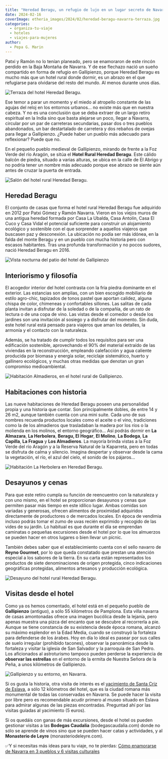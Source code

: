 ```yaml
---
title: "Heredad Beragu, un refugio de lujo en un lugar secreto de Navarra"
date: 2024-02-16
coverImage: etheria_images/2024/02/heredad-beragu-navarra-terraza.jpg
categories: 
  - organiza-tu-viaje
  - hoteles
  - viajes-para-mujeres
author: 
  - Pepa G. Marin
---
```


Patxi y Ramón no lo tenían planeado, pero se enamoraron de este rincón perdido en la 
Baja Montaña de Navarra. Y de ese flechazo nació un sueño compartido en forma de refugio 
en Gallipienzo, porque Heredad Beragu es mucho más que un hotel rural donde dormir, es 
un abrazo en el que refugiarse para olvidarse del resto del mundo. Al menos durante unos 
días. 

![Terraza del hotel Heredad Beragu.](etheria_images/2024/02/heredad-beragu-navarra-terraza.jpg "Terraza del hotel © Heredad Beragu.")

Ese temor a parar un momento y el miedo al atropello constante de las agujas del reloj 
en los entornos urbanos... no existe más que en nuestra cabeza. Y no es una conclusión 
que se deba extraer de un largo retiro espiritual en la India sino que basta alejarse un 
poco, llegar a Navarra, circular por un par de carreteras secundarias, pasar dos o tres 
pueblos abandonados, un bar destartalado de carretera y dos rebaños de ovejas para 
llegar a Gallipienzo. ¿Puede haber un pueblo más adecuado para reflexionar? Puede que 
no. 

En el pequeño pueblo medieval de Gallipienzo, mirando de frente a la Foz Verde del río 
Aragón, se sitúa el **Hotel Rural Heredad Beragu**. Este cálido balcón de piedra, 
situado a varias alturas, se ubica en la calle de El Abrigo y no podría tener un nombre 
más adecuado porque ese abrazo se siente aún antes de cruzar la puerta de entrada. 

![Salón del hotel rural Heredad Beragu.](etheria_images/2024/02/heredad-beragu-navarra-salon.jpg "Salón del hotel rural © Heredad Beragu.")

## Heredad Beragu

El conjunto de casas que forma el hotel rural Heredad Beragu fue adquirido en 2012 por 
Patxi Gómez y Ramón Navarra. Vieron en los viejos muros de una antigua heredad formada 
por Casa La Ubalda, Casa Antolín, Casa El Cuco y Casa Vidal el potencial suficiente para 
construir un alojamiento ecológico y sostenible con el que sorprender a aquellos 
viajeros que buscasen paz y desconexión. La ubicación no podía ser más idónea, en la 
falda del monte Beragu y en un pueblo con mucha historia pero con escasos habitantes. 
Tras una profunda transformación y no pocos sudores, nació Heredad Beragu en 2016. 

![Vista nocturna del patio del hotel de Gallipienzo](etheria_images/2024/02/heredad-beragu-navarra-patio.jpg "Vista nocturna del patio de este hotel de Gallipienzo. © Heredad Beragu")

## Interiorismo y filosofía

El acogedor interior del hotel contrasta con la fría piedra dominante en el exterior. 
Las estancias son amplias, con un bien escogido mobiliario de estilo agro-chic, 
tapizados de tonos pastel que aportan calidez, alguna chispa de color, chimeneas y 
confortables sillones. Las salitas de cada planta invitan a disfrutar de la soledad o de 
la compañía, de un rato de lectura o de una copa de vino. Las vistas desde el comedor o 
desde los jardines son una invitación al sosiego y a disfrutar del momento. Sin duda, 
este hotel rural está pensado para viajeros que aman los detalles, la armonía y el 
contacto con la naturaleza. 

Además, se ha tratado de cumplir todos los requisitos para ser una edificación 
sostenible, aprovechando el 90% del material extraído de las viviendas en la 
reconstrucción, empleando calefacción y agua caliente producida por biomasa y energía 
solar, reciclaje sistemático, huerto y gallinero ecológicos, y muchas otras medidas que 
denotan un gran compromiso medioambiental. 

![Habitación Almadieros, en el hotel rural de Gallipienzo.](etheria_images/2024/02/heredad-beragu-habitacion-Almadieros.jpg "Habitación Almadieros. © Heredad Beragu")

## Habitaciones con historia

Las nueve habitaciones de Heredad Beragu poseen una personalidad propia y una historia 
que contar. Son principalmente dobles, de entre 14 y 26 m2, aunque también cuenta con 
una mini suite. Cada uno de sus nombres recuerda productos locales como el aceite o el 
vino, tradiciones como la de los almadieros que trasladaban la madera por los ríos o la 
molienda en los molinos, el entorno geográfico... Así podrás dormir en **La Almazara**, 
**La Herbolera**, **Beragu, El Hogar**, **El Molino**, **La Bodega**, **La Capilla**, 
**La Fragua** y **Los Almadieros**. La mayoría brinda vistas a la Foz Verde del río 
Aragón y a la Reserva Natural de la Kaparreta, pero en todas se disfruta de calma y 
silencio. Imagina despertar y observar desde la cama la vegetación, el río, el azul del 
cielo, el sonido de los pájaros... 

![Habitación La Herbolera en Heredad Beragu.](etheria_images/2024/02/heredad-beragu-habitacion-Herbolera.jpg "Habitación La Herbolera. © Heredad Beragu")

## Desayunos y cenas

Para que este retiro cumpla su función de reencuentro con la naturaleza y con uno mismo, 
en el hotel se proporcionan desayunos y cenas que permiten pasar más tiempo en este 
idílico lugar. Ambas comidas son variadas y generosas, ofrecen alimentos de proximidad 
adquiridos directamente de productores o de mercados locales. En época de vendimia 
incluso podrás tomar el zumo de uvas recién exprimido y recogido de las vides de su 
jardín. Lo habitual es que durante el día se emprendan caminatas o pequeñas excursiones 
desde el hotel por lo que los almuerzos se pueden hacer en otros lugares o bien llevar 
un pícnic. 

También debes saber que el establecimiento cuenta con el sello navarro de **Reyno 
Gourmet**, por lo que queda constatado que prestan una atención especial a los sabores 
de la tierra. En su carta están representados los productos de siete denominaciones de 
origen protegida, cinco indicaciones geográficas protegidas, alimentos artesanos y 
producción ecológica. 

![Desayuno del hotel rural Heredad Beragu.](etheria_images/2024/02/desayuno-heredad-beragu.jpg "Desayuno del hotel rural Heredad Beragu. © Pepa García/ Etheria Magazine")

## Visitas desde el hotel

Como ya os hemos comentado, el hotel está en el pequeño pueblo de **Gallipienzo** 
(antiguo), a sólo 55 kilómetros de Pamplona. Esta villa navarra de casas amontonadas 
ofrece una imagen bucólica desde la lejanía, pero apenas muestra una pizca del encanto 
que se descubre al recorrerla a pie. Aunque se tiene constancia de su existencia desde 
época romana, alcanzó su máximo esplendor en la Edad Media, cuando se construyó la 
fortaleza para defenderse de los árabes. Hoy en día lo ideal es pasear por sus calles de 
suelo irregular (prohibido tacones), observar la panorámica desde la fortaleza y visitar 
la iglesia de San Salvador y la parroquia de San Pedro. Los aficionados al astroturismo 
tampoco pueden perderse la experiencia de **observar las estrellas** en el entorno de la 
ermita de Nuestra Señora de la Peña, a unos kilómetros de Gallipienzo. 

![Gallipienzo y su entorno, en Navarra.](etheria_images/2024/02/gallipienzo-navarra-850x638.jpg "Gallipienzo y su entorno. © Pepa García/Etheria Magazine")

Si os gusta la historia, otra visita de interés es el [yacimiento de Santa Criz de 
Eslava](https://www.santacrizdeeslava.com/), a sólo 12 kilómetros del hotel, que es la 
ciudad romana más monumental de todas las conservadas en Navarra. Se puede hacer la 
visita por libre pero es recomendable acudir primero al museo situado en Eslava para 
admirar algunas de las piezas encontradas. Preguntad ahí por las visitas guiadas al 
yacimiento (5 euros). 

Si os quedáis con ganas de más excursiones, desde el hotel os pueden gestionar visitas a 
las **Bodegas Caudalia** (bodegascaudalia.com) donde no sólo se aprende de vinos sino 
que se pueden hacer catas y actividades, y al **Monasterio de Leyre** 
(monasteriodeleyre.com). 

✅Y si necesitas más ideas para tu viaje, no te pierdas: [Cómo enamorarse de Navarra en 3 
pueblos y 6 visitas 
culturales](https://etheriamagazine.com/2023/10/16/que-ver-navarra-media-y-pirenaica/)

